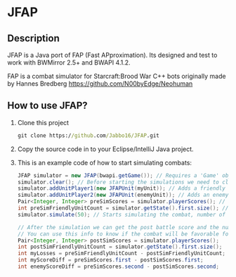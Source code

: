 # JFAP

## Description

JFAP is a Java port of FAP (Fast APproximation).
Its designed and test to work with BWMirror 2.5+ and BWAPI 4.1.2.

FAP is a combat simulator for Starcraft:Brood War C++ bots originally made by Hannes Bredberg <https://github.com/N00byEdge/Neohuman>

## How to use JFAP?

1. Clone this project

    ```cmd
    git clone https://github.com/Jabbo16/JFAP.git
    ```

2. Copy the source code in to your Eclipse/IntelliJ Java project.

3. This is an example code of how to start simulating combats:

    ```java
    JFAP simulator = new JFAP(bwapi.getGame()); // Requires a 'Game' object to be passed by parameter
    simulator.clear(); // Before starting the simulations we need to clear the simulator
    simulator.addUnitPlayer1(new JFAPUnit(myUnit)); // Adds a friendly unit to the simulator
    simulator.addUnitPlayer2(new JFAPUnit(enemyUnit)); // Adds an enemy unit to the simulator
    Pair<Integer, Integer> preSimScores = simulator.playerScores(); // We can get each player scores before the simulation starts
    int preSimFriendlyUnitCount = simulator.getState().first.size(); // We can get each player unit count introduced to JFAP before the simulation starts
    simulator.simulate(50); // Starts simulating the combat, number of frames to simulate is passed by parameters, default is 96 frames

    // After the simulation we can get the post battle score and the number of units that died for each player
    // You can use this info to know if the combat will be favorable for you or not
    Pair<Integer, Integer> postSimScores = simulator.playerScores();
    int postSimFriendlyUnitCount = simulator.getState().first.size();
    int myLosses = preSimFriendlyUnitCount - postSimFriendlyUnitCount;
    int myScoreDiff = preSimScores.first - postSimScores.first;
    int enemyScoreDiff = preSimScores.second - postSimScores.second;
    ```
